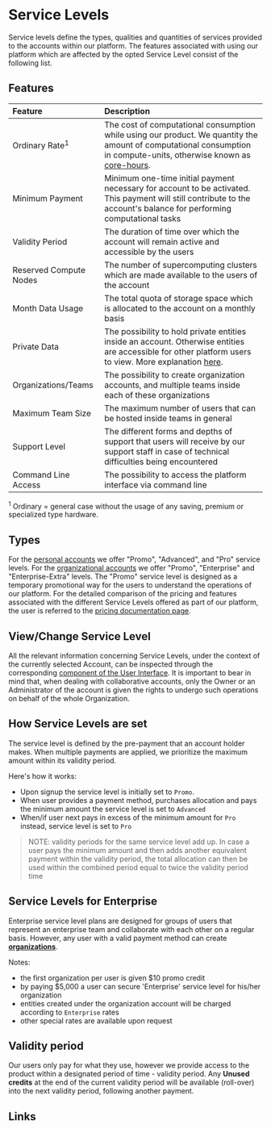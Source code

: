 # Service Levels

Service levels define the types, qualities and quantities of services provided to the accounts within our platform. The features associated with using our platform which are affected by the opted Service Level consist of the following list.

## Features

| Feature  | Description  	|
| :------------- | :------------- |
| Ordinary Rate<sup class="c-red">1</sup> | The cost of computational consumption while using our product. We quantity the amount of computational consumption in compute-units, otherwise known as [core-hours](https://en.wikipedia.org/wiki/CPU_time). |
| Minimum Payment |  Minimum one-time initial payment necessary for account to be activated. This payment will still contribute to the account's balance for performing computational tasks |
| Validity Period |  The duration of time over which the account will remain active and accessible by the users |
| Reserved Compute Nodes |	The number of supercomputing clusters which are made available to the users of the account | 
| Month Data Usage | The total quota of storage space which is allocated to the account on a monthly basis |
| Private Data  | The possibility to hold private entities inside an account. Otherwise entities are accessible for other platform users to view. More explanation [here](../collaboration/sharing/access-levels.md). |
| Organizations/Teams  | The possibility to create organization accounts, and multiple teams inside each of these organizations |
| Maximum Team Size  | The maximum number of users that can be hosted inside teams in general |
| Support Level	| The different forms and depths of support that users will receive by our support staff in case of technical difficulties being encountered |
| Command Line Access  |  The possibility to access the platform interface via command line |

<sup class="c-red">1</sup> Ordinary = general case without the usage of any saving, premium or specialized type hardware. 

## Types

For the [personal accounts](overview.md#personal-accounts) we offer "Promo", "Advanced", and "Pro" service levels. For the [organizational accounts](overview.md#personal-accounts) we offer "Promo", "Enterprise" and "Enterprise-Extra" levels. The "Promo" service level is designed as a temporary promotional way for the users to understand the operations of our platform. For the detailed comparison of the pricing and features associated with the different Service Levels offered as part of our platform, the user is referred to the [pricing documentation page](../pricing/service-levels.md). 

## View/Change Service Level

All the relevant information concerning Service Levels, under the context of the currently selected Account, can be inspected through the corresponding [component of the User Interface](ui/service-level.md). It is important to bear in mind that, when dealing with collaborative accounts, only the Owner or an Administrator of the account is given the rights to undergo such operations on behalf of the whole Organization. 

## How Service Levels are set

The service level is defined by the pre-payment that an account holder makes. When multiple payments are applied, we prioritize the maximum amount within its validity period.

Here's how it works:

- Upon signup the service level is initially set to `Promo`.
- When user provides a payment method, purchases allocation and pays the minimum amount the service level is set to `Advanced`
- When/if user next pays in excess of the minimum amount for `Pro` instead, service level is set to `Pro`

> NOTE: validity periods for the same service level add up. In case a user pays the minimum amount and then adds another equivalent payment within the validity period, the total allocation can then be used within the combined period equal to twice the validity period time

## Service Levels for Enterprise

Enterprise service level plans are designed for groups of users that represent an enterprise team and collaborate with each other on a regular basis. However, any user with a valid payment method can create [**organizations**](../collaboration/organizations/overview.md). 

Notes:

- the first organization per user is given $10 promo credit
- by paying $5,000 a user can secure 'Enterprise' service level for his/her organization
- entities created under the organization account will be charged according to `Enterprise` rates
- other special rates are available upon request

## Validity period

Our users only pay for what they use, however we provide access to the product within a designated period of time - validity period. Any **Unused credits** at the end of the current validity period will be available (roll-over) into the next validity period, following another payment.

## Links

[^1]: [CPU time, Wikipedia](https://en.wikipedia.org/wiki/CPU_time)
